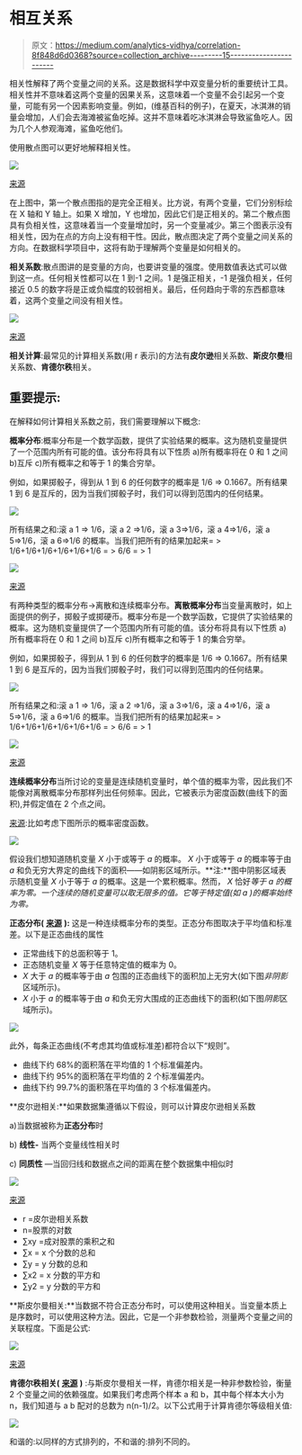 # 相互关系

> 原文：<https://medium.com/analytics-vidhya/correlation-8f848d6d0368?source=collection_archive---------15----------------------->

相关性解释了两个变量之间的关系。这是数据科学中双变量分析的重要统计工具。相关性并不意味着这两个变量的因果关系，这意味着一个变量不会引起另一个变量，可能有另一个因素影响变量。例如，(维基百科的例子)，在夏天，冰淇淋的销量会增加，人们会去海滩被鲨鱼吃掉。这并不意味着吃冰淇淋会导致鲨鱼吃人。因为几个人参观海滩，鲨鱼吃他们。

使用散点图可以更好地解释相关性。

![](img/b0063cdd9e4199f173ca6b436392199e.png)

[来源](https://www.investopedia.com/ask/answers/032515/what-does-it-mean-if-correlation-coefficient-positive-negative-or-zero.asp)

在上图中，第一个散点图指的是完全正相关。比方说，有两个变量，它们分别标绘在 X 轴和 Y 轴上。如果 X 增加，Y 也增加，因此它们是正相关的。第二个散点图具有负相关性，这意味着当一个变量增加时，另一个变量减少。第三个图表示没有相关性，因为在点的方向上没有相干性。因此，散点图决定了两个变量之间关系的方向。在数据科学项目中，这将有助于理解两个变量是如何相关的。

**相关系数**:散点图讲的是变量的方向，也要讲变量的强度。使用数值表达式可以做到这一点。任何相关性都可以在 1 到-1 之间。1 是强正相关，-1 是强负相关，任何接近 0.5 的数字将是正或负幅度的较弱相关。最后，任何趋向于零的东西都意味着，这两个变量之间没有相关性。

![](img/6635bfc89c63299789508fbdf2934e0b.png)

[来源](https://www.cpalms.org/Public/PreviewAccessPoint/Preview/16200)

**相关计算**:最常见的计算相关系数(用 r 表示)的方法有**皮尔逊**相关系数、**斯皮尔曼**相关系数、**肯德尔秩**相关。

## **重要提示**:

在解释如何计算相关系数之前，我们需要理解以下概念:

**概率分布**:概率分布是一个数学函数，提供了实验结果的概率。这为随机变量提供了一个范围内所有可能的值。该分布将具有以下性质 a)所有概率将在 0 和 1 之间 b)互斥 c)所有概率之和等于 1 的集合穷举。

例如，如果掷骰子，得到从 1 到 6 的任何数字的概率是 1/6 => 0.1667。所有结果 1 到 6 是互斥的，因为当我们掷骰子时，我们可以得到范围内的任何结果。

![](img/43b9915760df6916d6359813cfa8d32b.png)

所有结果之和:滚 a 1 => 1/6，滚 a 2 =>1/6，滚 a 3=>1/6，滚 a 4=>1/6，滚 a 5=>1/6，滚 a 6=>1/6 的概率。当我们把所有的结果加起来= > 1/6+1/6+1/6+1/6+1/6+1/6 = > 6/6 = > 1

![](img/0d761331b383a0dded5313b5f136faea.png)

[来源](https://seniorsecondary.tki.org.nz/Mathematics-and-statistics/Glossary/Glossary-page-T)

有两种类型的概率分布->离散和连续概率分布。**离散概率分布**当变量离散时，如上面提供的例子，掷骰子或掷硬币。概率分布是一个数学函数，它提供了实验结果的概率。这为随机变量提供了一个范围内所有可能的值。该分布将具有以下性质 a)所有概率将在 0 和 1 之间 b)互斥 c)所有概率之和等于 1 的集合穷举。

例如，如果掷骰子，得到从 1 到 6 的任何数字的概率是 1/6 => 0.1667。所有结果 1 到 6 是互斥的，因为当我们掷骰子时，我们可以得到范围内的任何结果。

![](img/43b9915760df6916d6359813cfa8d32b.png)

所有结果之和:滚 a 1 => 1/6，滚 a 2 =>1/6，滚 a 3=>1/6，滚 a 4=>1/6，滚 a 5=>1/6，滚 a 6=>1/6 的概率。当我们把所有的结果加起来= > 1/6+1/6+1/6+1/6+1/6+1/6 = > 6/6 = > 1

![](img/0d761331b383a0dded5313b5f136faea.png)

[来源](https://seniorsecondary.tki.org.nz/Mathematics-and-statistics/Glossary/Glossary-page-T)

**连续概率分布**当所讨论的变量是连续随机变量时，单个值的概率为零，因此我们不能像对离散概率分布那样列出任何频率。因此，它被表示为密度函数(曲线下的面积),并假定值在 2 个点之间。

[来源](https://stattrek.com/probability-distributions/discrete-continuous.aspx):比如考虑下图所示的概率密度函数。

![](img/b40d464b2fc825f5344de3fb3d6d8f64.png)

假设我们想知道随机变量 *X* 小于或等于 *a* 的概率。 *X* 小于或等于 *a* 的概率等于由 *a* 和负无穷大界定的曲线下的面积——如阴影区域所示。**注:**图中阴影区域表示随机变量 *X* 小于等于 *a* 的概率。这是一个累积概率。然而， *X* 恰好*等于 *a* 的概率为零。一个连续的随机变量可以取无限多的值。它等于特定值(如 *a* )的概率始终为零。*

**正态分布(** [**来源**](https://stattrek.com/probability-distributions/normal.aspx) **):** 这是一种连续概率分布的类型。正态分布图取决于平均值和标准差。以下是正态曲线的属性

*   正常曲线下的总面积等于 1。
*   正态随机变量 *X* 等于任意特定值的概率为 0。
*   *X* 大于 *a* 的概率等于由 *a* 包围的正态曲线下的面积加上无穷大(如下图*非阴影*区域所示)。
*   *X* 小于 *a* 的概率等于由 *a* 和负无穷大围成的正态曲线下的面积(如下图*阴影*区域所示)。

![](img/ce8dd3a20510c92fef7445d475ce9599.png)

此外，每条正态曲线(不考虑其均值或标准差)都符合以下“规则”。

*   曲线下约 68%的面积落在平均值的 1 个标准偏差内。
*   曲线下约 95%的面积落在平均值的 2 个标准偏差内。
*   曲线下约 99.7%的面积落在平均值的 3 个标准偏差内。

**皮尔逊相关:**如果数据集遵循以下假设，则可以计算皮尔逊相关系数

a)当数据被称为**正态分布**时

b) **线性-** 当两个变量线性相关时

c) **同质性** —当回归线和数据点之间的距离在整个数据集中相似时

![](img/b249be372962368e50f901200d78afed.png)

[来源](https://www.wallstreetmojo.com/pearson-correlation-coefficient/)

*   r =皮尔逊相关系数
*   n=股票的对数
*   ∑xy =成对股票的乘积之和
*   ∑x = x 个分数的总和
*   ∑y = y 分数的总和
*   ∑x2 = x 分数的平方和
*   ∑y2 = y 分数的平方和

**斯皮尔曼相关:**当数据不符合正态分布时，可以使用这种相关。当变量本质上是序数时，可以使用这种方法。因此，它是一个非参数检验，测量两个变量之间的关联程度。下面是公式:

![](img/c6323e6341e50a4174492f5d82d4c4ed.png)

[来源](https://www.statisticssolutions.com/wp-content/uploads/wp-post-to-pdf-enhanced-cache/1/correlation-pearson-kendall-spearman.pdf)

**肯德尔秩相关(** [**来源**](https://www.statisticssolutions.com/wp-content/uploads/wp-post-to-pdf-enhanced-cache/1/correlation-pearson-kendall-spearman.pdf) **)** :与斯皮尔曼相关一样，肯德尔相关是一种非参数检验，衡量 2 个变量之间的依赖强度。如果我们考虑两个样本 a 和 b，其中每个样本大小为 n，我们知道与 a b 配对的总数为 n(n-1)/2。以下公式用于计算肯德尔等级相关值:

![](img/311a1289d3085d1a7786c1965703ae6b.png)

和谐的:以同样的方式排列的，不和谐的:排列不同的。